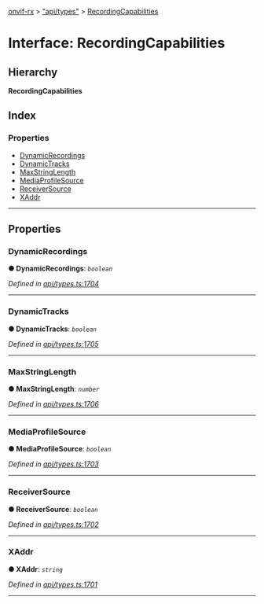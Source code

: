 [onvif-rx](../README.md) > ["api/types"](../modules/_api_types_.md) > [RecordingCapabilities](../interfaces/_api_types_.recordingcapabilities.md)

# Interface: RecordingCapabilities

## Hierarchy

**RecordingCapabilities**

## Index

### Properties

* [DynamicRecordings](_api_types_.recordingcapabilities.md#dynamicrecordings)
* [DynamicTracks](_api_types_.recordingcapabilities.md#dynamictracks)
* [MaxStringLength](_api_types_.recordingcapabilities.md#maxstringlength)
* [MediaProfileSource](_api_types_.recordingcapabilities.md#mediaprofilesource)
* [ReceiverSource](_api_types_.recordingcapabilities.md#receiversource)
* [XAddr](_api_types_.recordingcapabilities.md#xaddr)

---

## Properties

<a id="dynamicrecordings"></a>

###  DynamicRecordings

**● DynamicRecordings**: *`boolean`*

*Defined in [api/types.ts:1704](https://github.com/patrickmichalina/onvif-rx/blob/3ab1739/src/api/types.ts#L1704)*

___
<a id="dynamictracks"></a>

###  DynamicTracks

**● DynamicTracks**: *`boolean`*

*Defined in [api/types.ts:1705](https://github.com/patrickmichalina/onvif-rx/blob/3ab1739/src/api/types.ts#L1705)*

___
<a id="maxstringlength"></a>

###  MaxStringLength

**● MaxStringLength**: *`number`*

*Defined in [api/types.ts:1706](https://github.com/patrickmichalina/onvif-rx/blob/3ab1739/src/api/types.ts#L1706)*

___
<a id="mediaprofilesource"></a>

###  MediaProfileSource

**● MediaProfileSource**: *`boolean`*

*Defined in [api/types.ts:1703](https://github.com/patrickmichalina/onvif-rx/blob/3ab1739/src/api/types.ts#L1703)*

___
<a id="receiversource"></a>

###  ReceiverSource

**● ReceiverSource**: *`boolean`*

*Defined in [api/types.ts:1702](https://github.com/patrickmichalina/onvif-rx/blob/3ab1739/src/api/types.ts#L1702)*

___
<a id="xaddr"></a>

###  XAddr

**● XAddr**: *`string`*

*Defined in [api/types.ts:1701](https://github.com/patrickmichalina/onvif-rx/blob/3ab1739/src/api/types.ts#L1701)*

___

